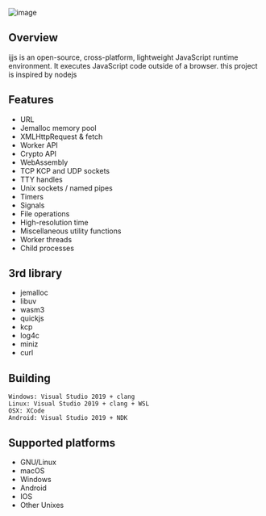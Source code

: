 ![image](https://github.com/MarilynDafa/ijjs/blob/master/logo.png)
## Overview
ijjs is an open-source, cross-platform, lightweight JavaScript runtime environment. It executes JavaScript code outside of a browser.
this project is inspired by nodejs

## Features
- URL
- Jemalloc memory pool
- XMLHttpRequest & fetch
- Worker API
- Crypto API
- WebAssembly 
- TCP KCP and UDP sockets
- TTY handles
- Unix sockets / named pipes
- Timers
- Signals
- File operations
- High-resolution time
- Miscellaneous utility functions
- Worker threads
- Child processes

## 3rd library

- jemalloc
- libuv
- wasm3
- quickjs
- kcp
- log4c
- miniz
- curl

## Building

```
Windows: Visual Studio 2019 + clang
Linux: Visual Studio 2019 + clang + WSL
OSX: XCode
Android: Visual Studio 2019 + NDK
```

## Supported platforms

* GNU/Linux
* macOS
* Windows
* Android
* IOS
* Other Unixes
